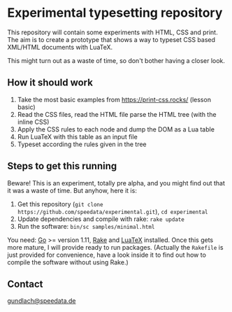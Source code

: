 # Experimental typesetting repository

This repository will contain some experiments with HTML, CSS and print.
The aim is to create a prototype that shows a way to typeset CSS based XML/HTML documents with LuaTeX.

This might turn out as a waste of time, so don't bother having a closer look.

## How it should work

1. Take the most basic examples from https://print-css.rocks/ (lesson basic)
1. Read the CSS files, read the HTML file parse the HTML tree (with the inline CSS)
1. Apply the CSS rules to each node and dump the DOM as a Lua table
1. Run LuaTeX with this table as an input file
1. Typeset according the rules given in the tree


## Steps to get this running

Beware! This is an experiment, totally pre alpha, and you might find out that it was a waste of time. But anyhow, here it is:

1. Get this repository (`git clone https://github.com/speedata/experimental.git`), `cd experimental`
1. Update dependencies and compile with rake: `rake update`
1. Run the software: `bin/sc samples/minimal.html`

You need: [Go](https://golang.org/) >= version 1.11, [Rake](https://github.com/ruby/rake) and [LuaTeX](https://www.tug.org/texlive/) installed. Once this gets more mature, I will provide ready to run packages. (Actually the `Rakefile` is just provided for convenience, have a look inside it to find out how to compile the software without using Rake.)


## Contact

gundlach@speedata.de


